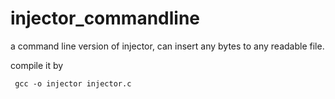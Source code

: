 injector_commandline
====================

a command line version of injector, can insert any bytes to any readable file.

compile it by
     
     gcc -o injector injector.c
